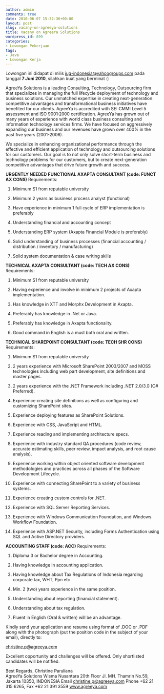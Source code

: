 ```yaml
---
author: admin
comments: true
date: 2010-06-07 15:32:36+00:00
layout: post
slug: vacany-on-agreeya-solutions
title: Vacany on AgreeYa Solutions
wordpress_id: 899
categories:
- Lowongan Pekerjaan
tags:
- Java
- Lowongan Kerja
---
```


Lowongan ini didapat di milis [jug-indonesia@yahoogroups.com](mailto:jug-indonesia@yahoogroups.com) pada tanggal **7 Juni 2010**, silahkan buat yang berminat :)

AgreeYa Solutions is a leading Consulting, Technology, Outsourcing firm that specializes in managing the full lifecycle deployment of technology and business solutions. Our unmatched expertise in creating next-generation competitive advantages and transformational business initiatives have benefited for our clients. AgreeYa is accredited with SEI CMMI Level 5 assessment and ISO 9001:2000 certification. AgreeYa has grown out of many years of experience with world class business consulting and information technology services firms. We have focused on aggressively expanding our business and our revenues have grown over 400% in the past five years (2001-2006).
 
We specialize in enhancing organizational performance through the effective and efficient application of technology and outsourcing solutions for our customers. Our goal is to not only solve short-term business and technology problems for our customers, but to create next-generation competitive advantages that drive future growth and success.

**URGENTLY NEEDED**
**FUNCTIONAL AXAPTA CONSULTANT (code: FUNCT AX CONS)**
Requirements:




  1. Minimum S1 from reputable university


  2. Minimum 2 years as business process analyst (functional)


  3. Have experience in minimum 1 full cycle of ERP implementation is preferably


  4. Understanding financial and accounting concept


  5. Understanding ERP system (Axapta Financial Module is preferably)


  6. Solid understanding of business processes (financial accounting / distribution / inventory / manufacturing)


  7. Solid system documentation & case writing skills


 <!-- more -->
**TECHNICAL AXAPTA CONSULTANT (code: TECH AX CONS)**
Requirements:




  1. Minimum S1 from reputable university


  2. Having experience and involve in minimum 2 projects of Axapta implementation.


  3. Has knowledge in XTT and Morphx Development in Axapta.


  4. Preferably has knowledge in .Net or Java.


  5. Preferably has knowledge in Axapta functionality.


  6. Good command  in English is a must both oral and written.


 
**TECHNICAL SHAREPOINT CONSULTANT (code: TECH SHR CONS)**
Requirements:




  1. Minimum S1 from reputable university


  2. 2 years experience with Microsoft SharePoint 2003/2007 and MOSS technologies including web part development, site definitions and master pages.


  3. 2 years experience with the .NET Framework including .NET 2.0/3.0 (C# Preferred). 


  4. Experience creating site definitions as well as configuring and customizing SharePoint sites.


  5. Experience deploying features as SharePoint Solutions.


  6. Experience with CSS, JavaScript and HTML.


  7. Experience reading and implementing architecture specs.


  8. Experience with industry standard QA procedures (code review, accurate estimating skills, peer review, impact analysis, and root cause analysis).


  9. Experience working within object oriented software development methodologies and practices across all phases of the Software Development Lifecycle. 


  10. Experience with connecting SharePoint to a variety of business systems.


  11. Experience creating custom controls for .NET.


  12. Experience with SQL Server Reporting Services.


  13. Experience with Windows Communication Foundation, and Windows Workflow Foundation.


  14. Experience with ASP.NET Security, including Forms Authentication using SQL and Active Directory providers.

 
 
**ACCOUNTING STAFF  (code: ACC)**
Requirements:




  1. Diploma 3 or Bachelor degree in Accounting. 


  2. Having knowledge in accounting application.


  3. Having knowledge about Tax Regulations of Indonesia regarding corporate tax, WHT, Ppn etc


  4. Min. 2 (two) years experience in the same position.


  5. Understanding about reporting (financial statement).


  6. Understanding about tax regulation.


  7. Fluent  in English (Oral & written) will be an advantage.

 

Kindly send your application and resume using format of .DOC or .PDF along with the photograph (put the position code in the subject of your email), directly to:

[christine.p@agreeya.com](mailto:christine.p@agreeya.com)
 
Excellent opportunity and challenges will be offered. Only shortlisted candidates will be notified.
 
 
Best Regards,
Christine Paruliana  
AgreeYa Solutions
Wisma Nusantara 20th Floor
Jl. MH. Thamrin No.59, Jakarta 10350, INDONESIA
Email christine.p@agreeya.com
Phone +62 21 315 6265, Fax +62 21 391 3559
www.agreeya.com
